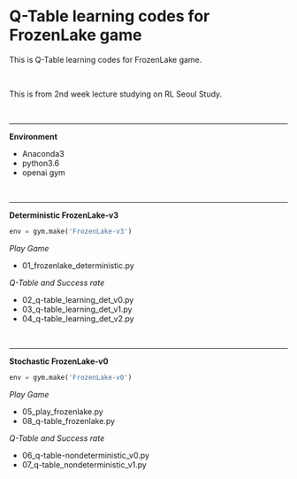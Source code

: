 # Q-Table learning codes for FrozenLake game

This is Q-Table learning codes for FrozenLake game.

<br>

This is from 2nd week lecture  studying on RL Seoul Study.

<br>

-----------------------------------

<strong>Environment</strong>

- Anaconda3
- python3.6
- openai gym

<br>

----------------------------------------------------

<strong>Deterministic FrozenLake-v3</strong>

```python
env = gym.make('FrozenLake-v3')
```

<em>Play Game</em>

- 01_frozenlake_deterministic.py

<em>Q-Table and Success rate</em>

- 02_q-table_learning_det_v0.py
- 03_q-table_learning_det_v1.py
- 04_q-table_learning_det_v2.py

<br>

-----------------------------------------

<strong>Stochastic FrozenLake-v0</strong>

```python
env = gym.make('FrozenLake-v0')
```

<em>Play Game</em>

- 05_play_frozenlake.py
- 08_q-table_frozenlake.py

<em>Q-Table and Success rate</em>

- 06_q-table-nondeterministic_v0.py
- 07_q-table_nondeterministic_v1.py
